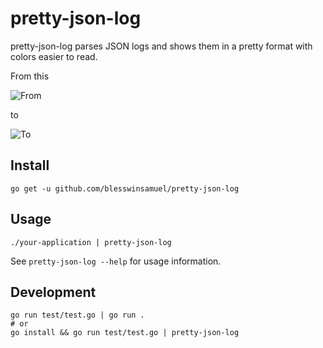 # pretty-json-log

pretty-json-log parses JSON logs and shows them in a pretty format with colors easier to read.

From this

![From](https://user-images.githubusercontent.com/815723/123560482-01debf80-d7c0-11eb-857a-0f6f830f8822.png)

to

![To](https://user-images.githubusercontent.com/815723/123560502-33f02180-d7c0-11eb-8ba4-dbd50e9ed3d0.png)

## Install

```
go get -u github.com/blesswinsamuel/pretty-json-log
```

## Usage

```
./your-application | pretty-json-log
```

See `pretty-json-log --help` for usage information.

## Development

```
go run test/test.go | go run .
# or
go install && go run test/test.go | pretty-json-log
```
